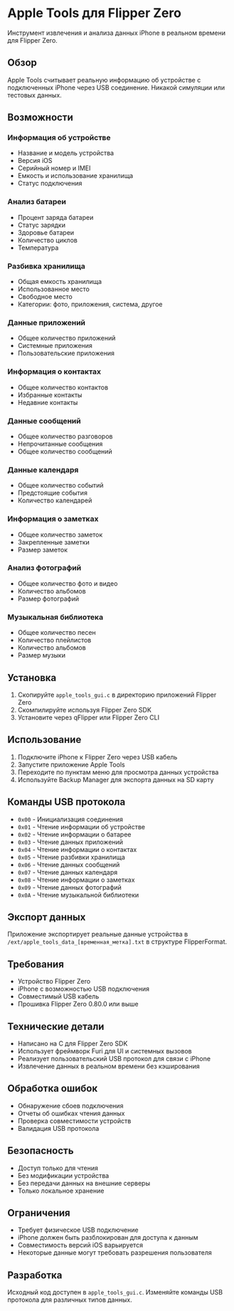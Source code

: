 # Apple Tools для Flipper Zero

Инструмент извлечения и анализа данных iPhone в реальном времени для Flipper Zero.

## Обзор

Apple Tools считывает реальную информацию об устройстве с подключенных iPhone через USB соединение. Никакой симуляции или тестовых данных.

## Возможности

### Информация об устройстве
- Название и модель устройства
- Версия iOS
- Серийный номер и IMEI
- Емкость и использование хранилища
- Статус подключения

### Анализ батареи
- Процент заряда батареи
- Статус зарядки
- Здоровье батареи
- Количество циклов
- Температура

### Разбивка хранилища
- Общая емкость хранилища
- Использованное место
- Свободное место
- Категории: фото, приложения, система, другое

### Данные приложений
- Общее количество приложений
- Системные приложения
- Пользовательские приложения

### Информация о контактах
- Общее количество контактов
- Избранные контакты
- Недавние контакты

### Данные сообщений
- Общее количество разговоров
- Непрочитанные сообщения
- Общее количество сообщений

### Данные календаря
- Общее количество событий
- Предстоящие события
- Количество календарей

### Информация о заметках
- Общее количество заметок
- Закрепленные заметки
- Размер заметок

### Анализ фотографий
- Общее количество фото и видео
- Количество альбомов
- Размер фотографий

### Музыкальная библиотека
- Общее количество песен
- Количество плейлистов
- Количество альбомов
- Размер музыки

## Установка

1. Скопируйте `apple_tools_gui.c` в директорию приложений Flipper Zero
2. Скомпилируйте используя Flipper Zero SDK
3. Установите через qFlipper или Flipper Zero CLI

## Использование

1. Подключите iPhone к Flipper Zero через USB кабель
2. Запустите приложение Apple Tools
3. Переходите по пунктам меню для просмотра данных устройства
4. Используйте Backup Manager для экспорта данных на SD карту

## Команды USB протокола

- `0x00` - Инициализация соединения
- `0x01` - Чтение информации об устройстве
- `0x02` - Чтение информации о батарее
- `0x03` - Чтение данных приложений
- `0x04` - Чтение информации о контактах
- `0x05` - Чтение разбивки хранилища
- `0x06` - Чтение данных сообщений
- `0x07` - Чтение данных календаря
- `0x08` - Чтение информации о заметках
- `0x09` - Чтение данных фотографий
- `0x0A` - Чтение музыкальной библиотеки

## Экспорт данных

Приложение экспортирует реальные данные устройства в `/ext/apple_tools_data_[временная_метка].txt` в структуре FlipperFormat.

## Требования

- Устройство Flipper Zero
- iPhone с возможностью USB подключения
- Совместимый USB кабель
- Прошивка Flipper Zero 0.80.0 или выше

## Технические детали

- Написано на C для Flipper Zero SDK
- Использует фреймворк Furi для UI и системных вызовов
- Реализует пользовательский USB протокол для связи с iPhone
- Извлечение данных в реальном времени без кэширования

## Обработка ошибок

- Обнаружение сбоев подключения
- Отчеты об ошибках чтения данных
- Проверка совместимости устройств
- Валидация USB протокола

## Безопасность

- Доступ только для чтения
- Без модификации устройства
- Без передачи данных на внешние серверы
- Только локальное хранение

## Ограничения

- Требует физическое USB подключение
- iPhone должен быть разблокирован для доступа к данным
- Совместимость версий iOS варьируется
- Некоторые данные могут требовать разрешения пользователя

## Разработка

Исходный код доступен в `apple_tools_gui.c`. Изменяйте команды USB протокола для различных типов данных. 